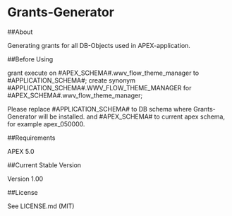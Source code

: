Grants-Generator
=================================

##About

Generating grants for all DB-Objects used in APEX-application. 

##Before Using


grant execute on #APEX_SCHEMA#.wwv_flow_theme_manager to #APPLICATION_SCHEMA#;
create synonym #APPLICATION_SCHEMA#.WWV_FLOW_THEME_MANAGER for #APEX_SCHEMA#.wwv_flow_theme_manager;

Please replace #APPLICATION_SCHEMA# to DB schema where Grants-Generator will be installed.
           and #APEX_SCHEMA# to current apex schema, for example apex_050000.

##Requirements

APEX 5.0

##Current Stable Version

Version 1.00

##License

See LICENSE.md (MIT)
